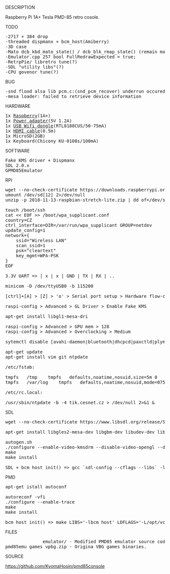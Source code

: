 
DESCRIPTION

Raspberry Pi 1A+ Tesla PMD-85 retro cosole.

TODO

<pre>
-2717 + 384 drop
-threaded dispmanx + bcm_host(Amiberry)
-3D case
-Mato dcb_kbd_mato_state() / dcb_blk_rmap_state() (remain mato/consul drop)
-Emulator.cpp 257 bool FullRedrawExpected = true;
-RetrpPie/ libretro tune(?)
-SDL "utility libs"(?)
-CPU govenor tune(?)
</pre>

BUG

<pre>
-snd flood alsa lib pcm.c:(snd_pcm_recover) underrun occured
-mesa loader: failed to retrieve device information
</pre>

HARDWARE

<pre>
1x <a href="http://rpishop.cz/248-raspberry-pi-1a">Raspberry</a>(1A+)
1x <a href="https://www.ges.cz/cz/usb-napajec-napajeci-adapter-mw-5v-1-2a-sun-usb-GES07507424.html">Power adapter</a>(5V 1.2A)
1x <a href="https://www.mironet.cz/edimax-wireless-nano-usb-20-adapter-80211n-150mbps-sw-wps+dp117994/">USB Wifi dongle</a>(RTL8188CUS/50-75mA)
1x <a href="https://www.czc.cz/gembird-cablexpert-kabel-hdmi-hdmi-0-5m-1-4-m-m-stineny-zlacene-kontakty-cerna/248060/produkt">HDMI cable</a>(0.5m)
1x MicroSD(2GB)
1x Keyboard(Chicony KU-0108s/100mA)
</pre>

SOFTWARE

<pre>
Fake KMS driver + Dispmanx
SDL 2.0.x
GPMD85Emulator
</pre>

RPI

<pre>
wget --no-check-certificate https://downloads.raspberrypi.org/raspbian_lite_latest
umount /dev/sd[12] 2>/dev/null
unzip -p 2018-11-13-raspbian-stretch-lite.zip | dd of=/dev/sda bs=4M

touch /boot/ssh
cat << EOF >> /boot/wpa_supplicant.conf
country=CZ
ctrl_interface=DIR=/var/run/wpa_supplicant GROUP=netdev
update_config=1
network={
	ssid="Wireless LAN"
	scan_ssid=1
	psk="cleartext"
	key_mgmt=WPA-PSK
}
EOF

3.3V UART => | x | x | GND | TX | RX | ..

minicom -D /dev/ttyUSB0 -b 115200

[ctrl]+[A] > [Z] > 'o' > Serial port setup > Hardware flow-control > No  

raspi-config > Advanced > GL Driver > Enable Fake KMS

apt-get install libgl1-mesa-dri

raspi-config > Advanced > GPU mem > 128
raspi-config > Advanced > Overclocking > Medium

sytemctl disable [avahi-daemon|bluetooth|dhcpcd|paxctld|plymouth|rsync|triggerhappy|nfs-client.target|systemd-timesyncd]

apt-get update
apt-get install vim git ntpdate

/etc/fstab:

tmpfs	/tmp	tmpfs	defaults,noatime,nosuid,size=5m	0	0
tmpfs	/var/log	tmpfs	defaults,noatime,nosuid,mode=0755,size=5m	0	0

/etc/rc.local:

/usr/sbin/ntpdate -b -4 tik.cesnet.cz > /dev/null 2>&1 &
</pre>

SDL

<pre>
wget --no-check-certificate https://www.libsdl.org/release/SDL2-2.0.9.tar.gz

apt-get install libgles2-mesa-dev libgbm-dev libudev-dev libasound2-dev liblzma-dev

autogen.sh
./configure --enable-video-kmsdrm --disable-video-opengl --disable-video-x11 --disable-video-rpi
make
make install

SDL + bcm_host_init() => gcc `sdl-config --cflags --libs` -lbcm_host -L/opt/vc/lib
</pre>

PMD

<pre>
apt-get istall autoconf

autoreconf -vfi
./configure --enable-trace
make
make install

bcm_host_init() => make LIBS='-lbcm_host' LDFLAGS='-L/opt/vc/lib'
</pre>

FILES

<pre>
              emulator/ - Modified PMD85 emulator source code by Martin Bórik & Roman Bórik.
pmd85emu_games_vpbg.zip - Origina VBG games binaries.
</pre>

SOURCE

https://github.com/KyomaHooin/pmd85console

